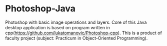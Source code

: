 # Photoshop-Java
Photoshop with basic image operations and layers. Core of this Java desktop application is based on program written in cpp(https://github.com/lukatomanovic/Photoshop-cpp). This is a product of faculty project (subject: Practicum in Object-Oriented Programming).
